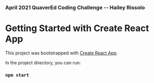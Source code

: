 ### April 2021 QuaverEd Coding Challenge -- Hailey Rissolo

# Getting Started with Create React App

This project was bootstrapped with [Create React App](https://github.com/facebook/create-react-app).

In the project directory, you can run:

### `npm start`

